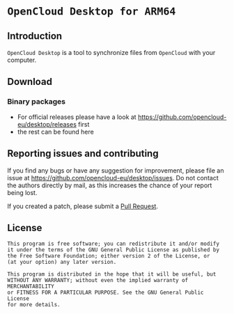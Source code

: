 # `OpenCloud Desktop for ARM64`

## Introduction

`OpenCloud Desktop` is a tool to synchronize files from `OpenCloud`
with your computer.

## Download

### Binary packages

- For official releases please have a look at https://github.com/opencloud-eu/desktop/releases first
- the rest can be found here

## Reporting issues and contributing

If you find any bugs or have any suggestion for improvement, please
file an issue at https://github.com/opencloud-eu/desktop/issues. Do not
contact the authors directly by mail, as this increases the chance
of your report being lost.

If you created a patch, please submit a [Pull
Request](https://github.com/opencloud-eu/desktop/pulls).



## License

    This program is free software; you can redistribute it and/or modify
    it under the terms of the GNU General Public License as published by
    the Free Software Foundation; either version 2 of the License, or
    (at your option) any later version.

    This program is distributed in the hope that it will be useful, but
    WITHOUT ANY WARRANTY; without even the implied warranty of MERCHANTABILITY
    or FITNESS FOR A PARTICULAR PURPOSE. See the GNU General Public License
    for more details.
